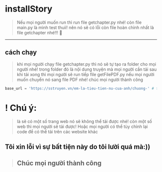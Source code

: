 # installStory
> Nếu mọi người muốn run thì run file getchapter.py nhé! còn file main.py là mình test thuii! nên nó sẽ có lỗi còn file hoàn chỉnh nhất là file getchapter nhé!!! 🥰 
---
## cách chạy

> khi mọi người chạy file getchapter.py thì nó sẽ tự tạo ra folder cho mọi người nhé! trong folder đó là nội dung truyện mà mọi người cần tải sau khi tải xong thì mọi người sẽ run tiếp file getFilePDF.py nếu mọi người muốn chuyển nó sang file PDF nhé! chúc mọi người thành công


``` python 
base_url = 'https://sstruyen.vn/em-la-tieu-tien-nu-cua-anh/chuong-' # tên truyện mà mọi người cần tải 
```
# ! Chú ý:  
> là sẽ có một số trang web nó sẽ không thể tải được nhé! còn một số web thì mọi người sẽ tải được! Hoặc mọi người có thể tùy chỉnh lại code để có thể tải trên các website khác 

## Tôi xin lỗi vì sự bất tiện này do tôi lười quá mà:))

> ## Chúc mọi người thành công
